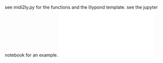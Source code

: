 see midi2ly.py for the functions and the lilypond template.
see the jupyter notebook for an example.
![](partials_edited.pdf)
